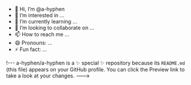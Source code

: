 - 👋 Hi, I’m @a-hyphen
- 👀 I’m interested in ...
- 🌱 I’m currently learning ...
- 💞️ I’m looking to collaborate on ...
- 📫 How to reach me ...
- 😄 Pronouns: ...
- ⚡ Fun fact: ...

!---
a-hyphen/a-hyphen is a ✨ special ✨ repository because its `README.md` (this file) appears on your GitHub profile.
You can click the Preview link to take a look at your changes.
--->
